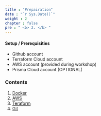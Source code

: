 ```yaml
---
title : "Prepairation"
date : "`r Sys.Date()`"
weight : 2
chapter : false
pre : " <b> 2. </b> "
---
```


#### Setup / Prerequisities

- Github account
- Terraform Cloud account
- AWS account (provided during workshop)
- Prisma Cloud account (OPTIONAL)

### Contents

1. [Docker](2.1-docker/)
2. [AWS](2.2-aws/)
3. [Teraform](2.3-terraform/)
4. [Git](2.4-git/)
